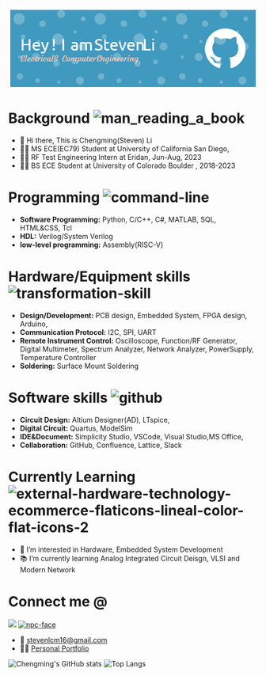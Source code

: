 ![Header](./image/github-header-image.png)
# Background <img width="35" height="35" src="https://img.icons8.com/color/48/man_reading_a_book.png" alt="man_reading_a_book"/>
- 👋 Hi there, This is Chengming(Steven) Li
- :man_student: MS ECE(EC79) Student at University of California San Diego,
- 👨‍💻 RF Test Engineering Intern at Eridan, Jun-Aug, 2023
- :man_student: BS ECE Student at University of Colorado Boulder , 2018-2023

# Programming <img width="35" height="35" src="https://img.icons8.com/dusk/64/command-line.png" alt="command-line"/>
- **Software Programming:** Python, C/C++, C#, MATLAB, SQL, HTML&CSS, Tcl
- **HDL:** Verilog/System Verilog
- **low-level programming:** Assembly(RISC-V)

# Hardware/Equipment skills <img width="35" height="35" src="https://img.icons8.com/dusk/64/transformation-skill.png" alt="transformation-skill"/>
- **Design/Development:** PCB design, Embedded System, FPGA design, Arduino,
- **Communication Protocol:** I2C, SPI, UART
- **Remote Instrument Control:** Oscilloscope, Function/RF Generator, Digital Multimeter, Spectrum
Analyzer, Network Analyzer, PowerSupply, Temperature Controller
- **Soldering:** Surface Mount Soldering

# Software skills <img width="32" height="32" src="https://img.icons8.com/dusk/64/github.png" alt="github"/>
-  **Circuit Design:** Altium Designer(AD), LTspice,
-  **Digital Circuit:** Quartus, ModelSim
-  **IDE&Document:** Simplicity Studio, VSCode, Visual Studio,MS Office,
-  **Collaboration:** GitHub, Confluence, Lattice, Slack

# Currently Learning <img width="35" height="35" src="https://img.icons8.com/external-flaticons-lineal-color-flat-icons/64/external-hardware-technology-ecommerce-flaticons-lineal-color-flat-icons-2.png" alt="external-hardware-technology-ecommerce-flaticons-lineal-color-flat-icons-2"/>
- 👀 I’m interested in Hardware, Embedded System Development
- 📚 I’m currently learning Analog Integrated Circuit Deisgn, VLSI and Modern Network

# Connect me @
<a href= "http://linkedin.com/in/chengming-li-425575226"><img src="https://img.icons8.com/dusk/48/000000/linkedin.png"/></a>
<a href= "http://sites.google.com/colorado.edu/chengming-li/home" ><img width="50" height="50" src="https://img.icons8.com/dusk/64/npc-face.png" alt="npc-face"/></a>
- :email: stevenlcm16@gmail.com
- :superhero_man: [Personal Portfolio](http://sites.google.com/colorado.edu/chengming-li/home)

![Chengming's GitHub stats](https://github-readme-stats.vercel.app/api?username=stevenli518&theme=tokyonight&show_icons=true)
![Top Langs](https://github-readme-stats.vercel.app/api/top-langs/?username=stevenli518&theme=tokyonight)
<!---
stevenli518/stevenli518 is a ✨ special ✨ repository because its `README.md` (this file) appears on your GitHub profile.
You can click the Preview link to take a look at your changes.
--->
